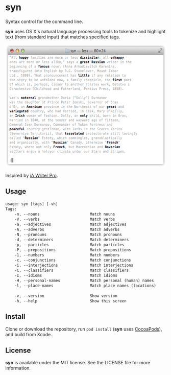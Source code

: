 # syn

Syntax control for the command line.

**syn** uses OS X's natural language processing tools to tokenize and
highlight text (from standard input) that matches specified tags.

<img src='doc/demo.gif' alt='(Animated demo)' height='386' width='590'/>

Inspired by [iA Writer Pro][1].

[1]: http://writer.pro

## Usage

```
usage: syn [tags] [-vh]
Tags:
    -n, --nouns                      Match nouns
    -V, --verbs                      Match verbs
    -a, --adjectives                 Match adjectives
    -A, --adverbs                    Match adverbs
    -N, --pronouns                   Match pronouns
    -d, --determiners                Match determiners
    -p, --particles                  Match particles
    -P, --prepositions               Match prepositions
    -1, --numbers                    Match numbers
    -c, --conjunctions               Match conjunctions
    -i, --interjections              Match interjections
    -C, --classifiers                Match classifiers
    -I, --idioms                     Match idioms
    -H, --personal-names             Match personal (human) names
    -l, --place-names                Match place names (locations)

    -v, --version                    Show version
    -h, --help                       Show this screen
```

## Install

Clone or download the repository, run `pod install` (**syn** uses
[CocoaPods][2]), and build from Xcode.

[2]: http://cocoapods.org

## License

**syn** is available under the MIT license. See the LICENSE file for
more information.

